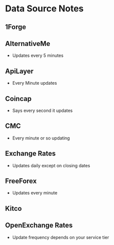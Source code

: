 # Data Source Notes

## 1Forge

## AlternativeMe

- Updates every 5 minutes

## ApiLayer

- Every Minute updates

## Coincap

- Says every second it updates

## CMC

- Every minute or so updating

## Exchange Rates

- Updates daily except on closing dates

## FreeForex

- Updates every minute

## Kitco

## OpenExchange Rates

- Update frequency depends on your service tier